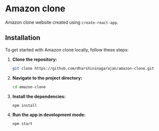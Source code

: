 # Amazon clone

Amazon clone website created using `create-react-app`.

## Installation

To get started with Amazon clone locally, follow these steps:

1. **Clone the repository:**

   ```bash
   git clone https://github.com/dharshininagarajan/amazon-clone.git
   ```

2. **Navigate to the project directory:**

   ```bash
   cd amazon-clone
   ```

3. **Install the dependencies:**

   ```bash
   npm install
   ```

4. **Run the app in development mode:**

   ```bash
   npm start
   ```
